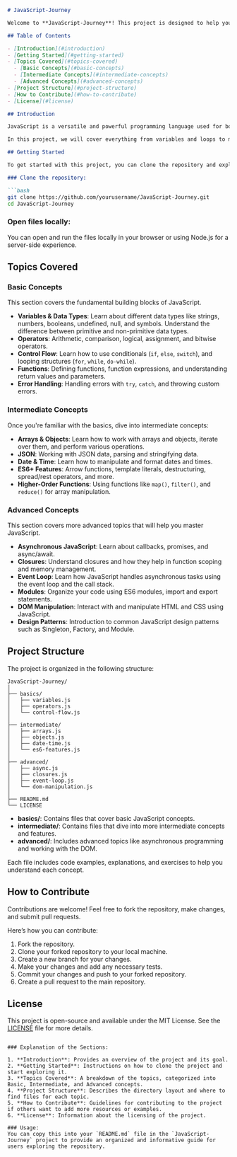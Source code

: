 ```markdown
# JavaScript-Journey

Welcome to **JavaScript-Journey**! This project is designed to help you learn JavaScript from the basics to advanced concepts. Whether you're a beginner or looking to polish your skills, this guide will take you through essential topics, exercises, and examples to become proficient in JavaScript.

## Table of Contents

- [Introduction](#introduction)
- [Getting Started](#getting-started)
- [Topics Covered](#topics-covered)
  - [Basic Concepts](#basic-concepts)
  - [Intermediate Concepts](#intermediate-concepts)
  - [Advanced Concepts](#advanced-concepts)
- [Project Structure](#project-structure)
- [How to Contribute](#how-to-contribute)
- [License](#license)

## Introduction

JavaScript is a versatile and powerful programming language used for both client-side and server-side development. This project is intended for anyone who wants to deepen their understanding of JavaScript, whether you are just starting or looking to improve your existing knowledge.

In this project, we will cover everything from variables and loops to more advanced topics like asynchronous programming, closures, and working with libraries and frameworks.

## Getting Started

To get started with this project, you can clone the repository and explore the code examples, exercises, and notes.

### Clone the repository:

```bash
git clone https://github.com/yourusername/JavaScript-Journey.git
cd JavaScript-Journey
```

### Open files locally:
You can open and run the files locally in your browser or using Node.js for a server-side experience.

## Topics Covered

### Basic Concepts
This section covers the fundamental building blocks of JavaScript.

- **Variables & Data Types**: Learn about different data types like strings, numbers, booleans, undefined, null, and symbols. Understand the difference between primitive and non-primitive data types.
- **Operators**: Arithmetic, comparison, logical, assignment, and bitwise operators.
- **Control Flow**: Learn how to use conditionals (`if`, `else`, `switch`), and looping structures (`for`, `while`, `do-while`).
- **Functions**: Defining functions, function expressions, and understanding return values and parameters.
- **Error Handling**: Handling errors with `try`, `catch`, and throwing custom errors.

### Intermediate Concepts
Once you're familiar with the basics, dive into intermediate concepts:

- **Arrays & Objects**: Learn how to work with arrays and objects, iterate over them, and perform various operations.
- **JSON**: Working with JSON data, parsing and stringifying data.
- **Date & Time**: Learn how to manipulate and format dates and times.
- **ES6+ Features**: Arrow functions, template literals, destructuring, spread/rest operators, and more.
- **Higher-Order Functions**: Using functions like `map()`, `filter()`, and `reduce()` for array manipulation.

### Advanced Concepts
This section covers more advanced topics that will help you master JavaScript.

- **Asynchronous JavaScript**: Learn about callbacks, promises, and async/await.
- **Closures**: Understand closures and how they help in function scoping and memory management.
- **Event Loop**: Learn how JavaScript handles asynchronous tasks using the event loop and the call stack.
- **Modules**: Organize your code using ES6 modules, import and export statements.
- **DOM Manipulation**: Interact with and manipulate HTML and CSS using JavaScript.
- **Design Patterns**: Introduction to common JavaScript design patterns such as Singleton, Factory, and Module.

## Project Structure

The project is organized in the following structure:

```
JavaScript-Journey/
│
├── basics/
│   ├── variables.js
│   ├── operators.js
│   └── control-flow.js
│
├── intermediate/
│   ├── arrays.js
│   ├── objects.js
│   ├── date-time.js
│   └── es6-features.js
│
├── advanced/
│   ├── async.js
│   ├── closures.js
│   ├── event-loop.js
│   └── dom-manipulation.js
│
├── README.md
└── LICENSE
```

- **basics/**: Contains files that cover basic JavaScript concepts.
- **intermediate/**: Contains files that dive into more intermediate concepts and features.
- **advanced/**: Includes advanced topics like asynchronous programming and working with the DOM.

Each file includes code examples, explanations, and exercises to help you understand each concept.

## How to Contribute

Contributions are welcome! Feel free to fork the repository, make changes, and submit pull requests.

Here’s how you can contribute:
1. Fork the repository.
2. Clone your forked repository to your local machine.
3. Create a new branch for your changes.
4. Make your changes and add any necessary tests.
5. Commit your changes and push to your forked repository.
6. Create a pull request to the main repository.

## License

This project is open-source and available under the MIT License. See the [LICENSE](LICENSE) file for more details.
```

### Explanation of the Sections:

1. **Introduction**: Provides an overview of the project and its goal.
2. **Getting Started**: Instructions on how to clone the project and start exploring it.
3. **Topics Covered**: A breakdown of the topics, categorized into Basic, Intermediate, and Advanced concepts.
4. **Project Structure**: Describes the directory layout and where to find files for each topic.
5. **How to Contribute**: Guidelines for contributing to the project if others want to add more resources or examples.
6. **License**: Information about the licensing of the project.

### Usage:
You can copy this into your `README.md` file in the `JavaScript-Journey` project to provide an organized and informative guide for users exploring the repository.